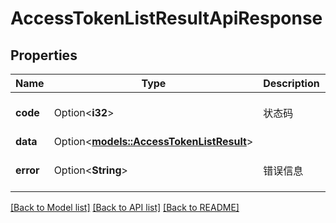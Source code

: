# AccessTokenListResultApiResponse

## Properties

Name | Type | Description | Notes
------------ | ------------- | ------------- | -------------
**code** | Option<**i32**> | 状态码 | [optional][default to 200]
**data** | Option<[**models::AccessTokenListResult**](AccessTokenListResult.md)> |  | [optional]
**error** | Option<**String**> | 错误信息 | [optional][default to ]

[[Back to Model list]](../README.md#documentation-for-models) [[Back to API list]](../README.md#documentation-for-api-endpoints) [[Back to README]](../README.md)


